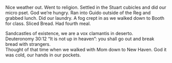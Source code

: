 Nice weather out. Went to religion. Settled in the Stuart cubicles and did our micro pset. God we’re hungry. Ran into Guido outside of the Reg and grabbed lunch. Did our laundry. A fog crept in as we walked down to Booth for class. Sliced Bread. Had fourth meal. 

Sandcastles of existence, we are a vox clamantis in deserto.   
Deuteronomy 30:12 “It is not up in heaven”: you shall go out and break bread with strangers.  
Thought of that time when we walked with Mom down to New Haven. God it was cold, our hands in our pockets.